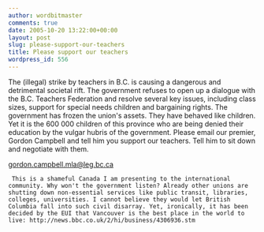 ```yaml
---
author: wordbitmaster
comments: true
date: 2005-10-20 13:22:00+00:00
layout: post
slug: please-support-our-teachers
title: Please support our teachers
wordpress_id: 556
---
```


The (illegal) strike by teachers in B.C. is causing a dangerous and detrimental societal rift. The government refuses to open up a dialogue with the B.C. Teachers Federation and resolve several key issues, including class sizes, support for special needs children and bargaining rights. The government has frozen the union's assets. They have behaved like children. Yet it is the 600 000 children of this province who are being denied their education by the vulgar hubris of the government. Please email our premier, Gordon Campbell and tell him you support our teachers. Tell him to sit down and negotiate with them.   

gordon.campbell.mla@leg.bc.ca

     This is a shameful Canada I am presenting to the international community. Why won't the government listen? Already other unions are shutting down non-essential services like public transit, libraries, colleges, universities. I cannot believe they would let British Columbia fall into such civil disarray. Yet, ironically, it has been decided by the EUI that Vancouver is the best place in the world to live: http://news.bbc.co.uk/2/hi/business/4306936.stm
